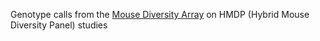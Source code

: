 Genotype calls from the [Mouse Diversity Array](https://www.thermofisher.com/order/catalog/product/901615) on HMDP (Hybrid Mouse Diversity Panel) studies

